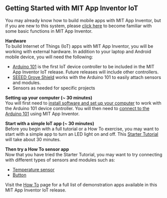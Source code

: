 ## Getting Started with MIT App Inventor IoT

You may already know how to build mobile apps with
MIT App Inventor, but if you are new to this system, please
<a href="http://appinventor.mit.edu/explore/ai2/tutorials.html" target="_blank">click here</a> to become familiar with some basic functions in MIT App Inventor.

<b>Hardware</b><br>
To build Internet of Things (IoT) apps with MIT App Inventor, you will be working with external
hardware. In addition to your laptop and Android mobile device, you will need the following:

- <a href="http://www.arduino.cc/en/Main/ArduinoBoard101" target="_blank">Arduino 101</a> is the first IoT device controller to be
included in the MIT App Inventor IoT release. Future releases will include other controllers.
- <a href="http://www.seeedstudio.com/Base-Shield-V2-p-1378.html" target="_blank">SEEED Grove Shield</a> works with the Arduino 101 to easily
attach sensors and modules.
- Sensors as needed for specific projects

<b>Setting up your computer (~ 30 minutes)</b><br>
You will first need to <a href="/assets/tutorials/MIT_App_Inventor_IoT_Setup.pdf" target="_blank">install software and set up your computer</a>
to work with the Arduino 101 device controller. You will then need to
<a href="/assets/tutorials/MIT_App_Inventor_Basic_Connection.pdf" target="_blank">connect to the Arduino 101</a> using MIT App Inventor.

<b>Start with a simple IoT app (~ 30 minutes)</b><br>
Before you begin with a full tutorial or a How To exercise, you may want to start with a simple app to turn an LED light
on and off. This <a href="/assets/tutorials/MIT_App_Inventor_IoT_Starter_Tutorial.pdf" target="_blank">Starter Tutorial</a> will take about 30 minutes.

<b>Then try a How To sensor app</b><br>
Now that you have tried the Starter Tutorial, you may want to try connecting with different types of sensors and
modules such as:

- <a href="/assets/howtos/MIT_App_Inventor_IoT_Temperature_Sensor.pdf" target="_blank">Temperature sensor</a>
- <a href="/assets/howtos/MIT_App_Inventor_IoT_Button.pdf" target="_blank">Button</a>

Visit the [How To](#/teachers/howtos) page for a full list of demonstration apps available in this MIT App Inventor IoT release.
